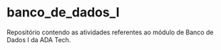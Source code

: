 # banco_de_dados_I
Repositório contendo as atividades referentes ao módulo de Banco de Dados I da ADA Tech.
